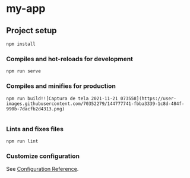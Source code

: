 # my-app

## Project setup
```
npm install
```

### Compiles and hot-reloads for development
```
npm run serve
```

### Compiles and minifies for production
```
npm run build!![Captura de tela 2021-11-21 073558](https://user-images.githubusercontent.com/70352279/144777741-fbba3339-1c8d-484f-990b-7dacfb2d4313.png)


```

### Lints and fixes files
```
npm run lint
```

### Customize configuration
See [Configuration Reference](https://cli.vuejs.org/config/).
